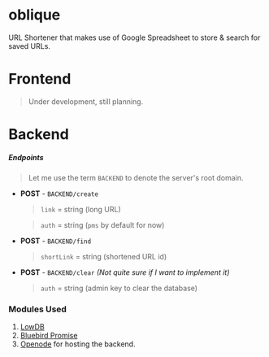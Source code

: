 # oblique

URL Shortener that makes use of Google Spreadsheet to store &amp; search for saved URLs.

# Frontend
 >Under development, still planning. 

# Backend
##### Endpoints
>Let me use the term `BACKEND` to denote the server's root domain.

* **POST** - `BACKEND/create`
    > `link` = string (long URL)

    > `auth` = string (`pms` by default for now)
* **POST** - `BACKEND/find` 
    > `shortLink` = string (shortened URL id) 
* **POST** - `BACKEND/clear` *(Not quite sure if I want to implement it)*
    > `auth` = string (admin key to clear the database) 


### Modules Used
1. [LowDB](https://www.npmjs.com/package/lowdb)
2. [Bluebird Promise](http://bluebirdjs.com)
3. [Openode](https://openode.io) for hosting the backend.